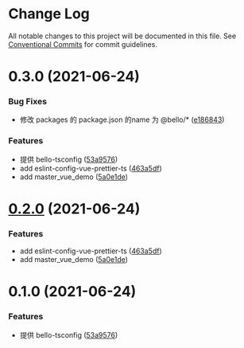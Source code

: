 # Change Log

All notable changes to this project will be documented in this file.
See [Conventional Commits](https://conventionalcommits.org) for commit guidelines.

# 0.3.0 (2021-06-24)


### Bug Fixes

* 修改 packages 的 package.json 的name 为 @bello/* ([e186843](https://github.com/thomas-bello/bello_frontend/commit/e1868439babee0771c1f3811cdc4dc4cf6d3dfff))


### Features

* 提供 bello-tsconfig ([53a9576](https://github.com/thomas-bello/bello_frontend/commit/53a9576c95c4e7fd13083d23fe346b51c19124b4))
* add eslint-config-vue-prettier-ts ([463a5df](https://github.com/thomas-bello/bello_frontend/commit/463a5df87442fc2cccdacda7b4041574525c641b))
* add master_vue_demo ([5a0e1de](https://github.com/thomas-bello/bello_frontend/commit/5a0e1de9da121a72f751d96a501d3ea3ef1d0638))





# [0.2.0](https://github.com/thomas-bello/bello_frontend/compare/bello-tsconfig@0.1.0...bello-tsconfig@0.2.0) (2021-06-24)


### Features

* add eslint-config-vue-prettier-ts ([463a5df](https://github.com/thomas-bello/bello_frontend/commit/463a5df87442fc2cccdacda7b4041574525c641b))
* add master_vue_demo ([5a0e1de](https://github.com/thomas-bello/bello_frontend/commit/5a0e1de9da121a72f751d96a501d3ea3ef1d0638))





# 0.1.0 (2021-06-24)


### Features

* 提供 bello-tsconfig ([53a9576](https://github.com/thomas-bello/bello_frontend/commit/53a9576c95c4e7fd13083d23fe346b51c19124b4))
